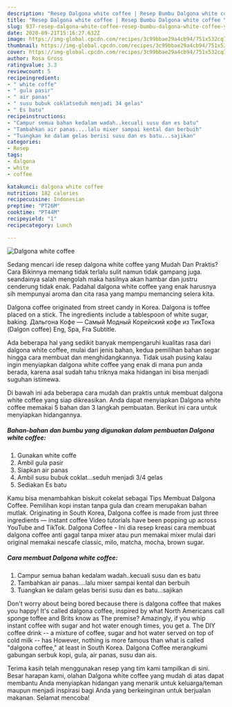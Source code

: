 ```yaml
---
description: "Resep Dalgona white coffee | Resep Bumbu Dalgona white coffee Yang Paling Enak"
title: "Resep Dalgona white coffee | Resep Bumbu Dalgona white coffee Yang Paling Enak"
slug: 937-resep-dalgona-white-coffee-resep-bumbu-dalgona-white-coffee-yang-paling-enak
date: 2020-09-21T15:16:27.632Z
image: https://img-global.cpcdn.com/recipes/3c99bbae29a4cb94/751x532cq70/dalgona-white-coffee-foto-resep-utama.jpg
thumbnail: https://img-global.cpcdn.com/recipes/3c99bbae29a4cb94/751x532cq70/dalgona-white-coffee-foto-resep-utama.jpg
cover: https://img-global.cpcdn.com/recipes/3c99bbae29a4cb94/751x532cq70/dalgona-white-coffee-foto-resep-utama.jpg
author: Rosa Gross
ratingvalue: 3.3
reviewcount: 5
recipeingredient:
- " white coffe"
- " gula pasir"
- " air panas"
- " susu bubuk coklatseduh menjadi 34 gelas"
- " Es batu"
recipeinstructions:
- "Campur semua bahan kedalam wadah..kecuali susu dan es batu"
- "Tambahkan air panas....lalu mixer sampai kental dan berbuih"
- "Tuangkan ke dalam gelas berisi susu dan es batu...sajikan"
categories:
- Resep
tags:
- dalgona
- white
- coffee

katakunci: dalgona white coffee 
nutrition: 182 calories
recipecuisine: Indonesian
preptime: "PT26M"
cooktime: "PT44M"
recipeyield: "1"
recipecategory: Lunch

---
```



![Dalgona white coffee](https://img-global.cpcdn.com/recipes/3c99bbae29a4cb94/751x532cq70/dalgona-white-coffee-foto-resep-utama.jpg)

Sedang mencari ide resep dalgona white coffee yang Mudah Dan Praktis? Cara Bikinnya memang tidak terlalu sulit namun tidak gampang juga. seandainya salah mengolah maka hasilnya akan hambar dan justru cenderung tidak enak. Padahal dalgona white coffee yang enak harusnya sih mempunyai aroma dan cita rasa yang mampu memancing selera kita.

Dalgona coffee originated from street candy in Korea. Dalgona is toffee placed on a stick. The ingredients include a tablespoon of white sugar, baking. Дальгона Кофе — Самый Модный Корейский кофе из ТикТока (Dalgon coffee) Eng, Spa, Fra Subtitle.

Ada beberapa hal yang sedikit banyak mempengaruhi kualitas rasa dari dalgona white coffee, mulai dari jenis bahan, kedua pemilihan bahan segar hingga cara membuat dan menghidangkannya. Tidak usah pusing kalau ingin menyiapkan dalgona white coffee yang enak di mana pun anda berada, karena asal sudah tahu triknya maka hidangan ini bisa menjadi suguhan istimewa.


Di bawah ini ada beberapa cara mudah dan praktis untuk membuat dalgona white coffee yang siap dikreasikan. Anda dapat menyiapkan Dalgona white coffee memakai 5 bahan dan 3 langkah pembuatan. Berikut ini cara untuk menyiapkan hidangannya.

<!--inarticleads1-->

##### Bahan-bahan dan bumbu yang digunakan dalam pembuatan Dalgona white coffee:

1. Gunakan  white coffe
1. Ambil  gula pasir
1. Siapkan  air panas
1. Ambil  susu bubuk coklat...seduh menjadi 3/4 gelas
1. Sediakan  Es batu


Kamu bisa menambahkan biskuit cokelat sebagai Tips Membuat Dalgona Coffee. Pemilihan kopi instan tanpa gula dan cream merupakan bahan mutlak. Originating in South Korea, Dalgona coffee is made from just three ingredients — instant coffee Video tutorials have been popping up across YouTube and TikTok. Dalgona Coffee - Ini dia resep kreasi cara membuat dalgona coffee anti gagal tanpa mixer atau pun memakai mixer mulai dari original memakai nescafe classic, milo, matcha, mocha, brown sugar. 

<!--inarticleads2-->

##### Cara membuat Dalgona white coffee:

1. Campur semua bahan kedalam wadah..kecuali susu dan es batu
1. Tambahkan air panas....lalu mixer sampai kental dan berbuih
1. Tuangkan ke dalam gelas berisi susu dan es batu...sajikan


Don&#39;t worry about being bored because there is dalgona coffee that makes you happy! It&#39;s called dalgona coffee, inspired by what North Americans call sponge toffee and Brits know as The premise? Amazingly, if you whip instant coffee with sugar and hot water enough times, you get a. The DIY coffee drink -- a mixture of coffee, sugar and hot water served on top of cold milk -- has However, nothing is more famous than what is called &#34;dalgona coffee,&#34; at least in South Korea. Dalgona Coffee merangkumi gabungan serbuk kopi, gula, air panas, susu dan ais. 

Terima kasih telah menggunakan resep yang tim kami tampilkan di sini. Besar harapan kami, olahan Dalgona white coffee yang mudah di atas dapat membantu Anda menyiapkan hidangan yang menarik untuk keluarga/teman maupun menjadi inspirasi bagi Anda yang berkeinginan untuk berjualan makanan. Selamat mencoba!

